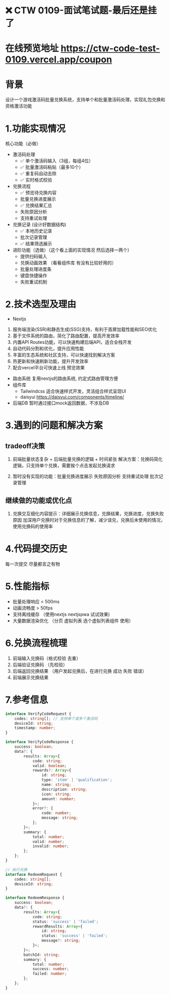 # ❌ CTW 0109-面试笔试题-最后还是挂了
# 在线预览地址 https://ctw-code-test-0109.vercel.app/coupon
# 背景
设计一个游戏激活码批量兑换系统，支持单个和批量激活码处理，实现礼包兑换和资格激活功能
# 1.功能实现情况
核心功能（必做）
- 激活码处理
    - ✅ 单个激活码输入（3组，每组4位）
    - ✅ 批量激活码粘贴（最多10个）
    - ✅ 重复码自动去除
    - ✅ 实时格式校验
- 兑换流程
    - ✅ 预览待兑换内容
    - 批量兑换进度展示
    - ✅ 兑换结果汇总
    - 失败原因分析
    - 支持重试处理
- 兑换记录 (设计好数据结构)
    - ✅ 本地历史记录
    - 批次记录管理
    - ✅ 结果筛选展示
- 进阶功能（选做）（这个看上面的实现情况 然后选择一两个）
    - 提供扫码输入
    - 兑换动画效果 （看看组件库 有没有比较好用的）
    - 批量处理进度条
    - 键盘快捷操作
    - 失败重试机制
    
# 2.技术选型及理由
- Nextjs
1. 服务端渲染(SSR)和静态生成(SSG)支持，有利于首屏加载性能和SEO优化
2. 基于文件系统的路由，简化了路由配置，提高开发效率
3. 内置API Routes功能，可以快速构建后端API，适合全栈开发
4. 自动代码分割和优化，提升应用性能
5. 丰富的生态系统和社区支持，可以快速找到解决方案
6. 热更新和快速刷新功能，提升开发效率
7. 配合vercel平台可快速上线 预览效果
- 路由系统
复用nextjs的路由系统, 约定式路由管理方便
- 组件库
    - Tailwindcss 适合快速样式开发，灵活组合样式呈现UI
    - daisyui https://daisyui.com/components/timeline/
- 后端DB
暂时通过接口mock返回数据，不涉及DB

# 3.遇到的问题和解决方案
## tradeoff决策
1. 前端批量状态复杂 + 后端批量兑换的逻辑 + 时间紧张
解决方案：兑换码简化逻辑，只支持单个兑换，需要挨个点击发起兑换请求

2. 暂时没有实现的功能：批量兑换进度展示 失败原因分析 支持重试处理 批次记录管理


## 继续做的功能或优化点
1. 兑换交互细化内容提示：详细展示兑换信息，兑换结果，兑换进度，兑换失败原因
加深用户兑换时对于兑换信息的了解，减少误兑，兑换后未使用的情况，使用兑换码的使用率



# 4.代码提交历史
每一次提交 尽量都言之有物

# 5.性能指标
- 批量处理响应 < 500ms
- 动画流畅度 > 50fps
- 支持离线缓存 （使用nextjs nextjspwa 试试效果)
- 大量数据渲染优化 （分页 虚拟列表 选个虚拟列表组件 使用）

# 6.兑换流程梳理
1. 前端输入兑换码（格式校验 去重）
2. 后端验证兑换码 （先校验）
3. 后端返回兑换结果 （用户发起兑换后，在进行兑换 成功 失败 错误）
4. 前端展示兑换结果

# 7.参考信息
```typescript
interface VerifyCodeRequest {
    codes: string[]; // 支持单个或多个激活码
    deviceId: string;
    timestamp: number;
}

interface VerifyCodeResponse {
    success: boolean;
    data?: {
        results: Array<{
            code: string;
            valid: boolean;
            rewards?: Array<{
                id: string;
                type: 'item' | 'qualification';
                name: string;
                description: string;
                icon: string;
                amount: number;
            }>;
            error?: {
                code: number;
                message: string;
            };
        }>;
        summary: {
            total: number;
            valid: number;
            invalid: number;
        };
    };
}

// 执行兑换
interface RedeemRequest {
    codes: string[];
    deviceId: string;
}

interface RedeemResponse {
    success: boolean;
    data?: {
        results: Array<{
            code: string;
            status: 'success' | 'failed';
            rewardResults: Array<{
                id: string;
                status: 'success' | 'failed';
                message?: string;
            }>;
        }>;
        batchId: string;
        summary: {
            total: number;
            success: number;
            failed: number;
        };
    };
}
```
